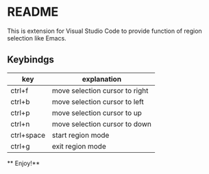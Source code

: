 # README
This is extension for Visual Studio Code to provide function of region selection like Emacs.

## Keybindgs
|key|explanation|
|---|-----------|
|ctrl+f|move selection cursor to right|
|ctrl+b|move selection cursor to left|
|ctrl+p|move selection cursor to up|
|ctrl+n|move selection cursor to down|
|ctrl+space|start region mode|
|ctrl+g|exit region mode|

** Enjoy!**
